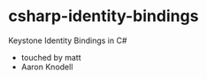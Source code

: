 csharp-identity-bindings
========================

Keystone Identity Bindings in C#



- touched by matt
- Aaron Knodell